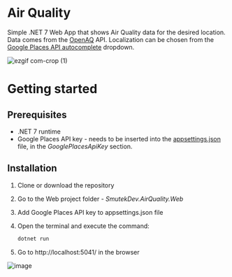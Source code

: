 # Air Quality

Simple .NET 7 Web App that shows Air Quality data for the desired location. Data comes from the [OpenAQ](https://openaq.org/) API. Localization can be chosen from the [Google Places API autocomplete](https://developers.google.com/maps/documentation/places/web-service/autocomplete) dropdown.

![ezgif com-crop (1)](https://github.com/smutekDamian/AirQuality/assets/23149907/31e7dad4-7c75-4c47-adf0-cdfde6469e55)

# Getting started
## Prerequisites
- .NET 7 runtime
- Google Places API key - needs to be inserted into the [appsettings.json](https://github.com/smutekDamian/AirQuality/blob/master/SmutekDev.AirQuality.Web/appsettings.json) file, in the _GooglePlacesApiKey_ section.

## Installation

1. Clone or download the repository
2. Go to the Web project folder - _SmutekDev.AirQuality.Web_
3. Add Google Places API key to appsettings.json file
4. Open the terminal and execute the command:
   
    ```sh
    dotnet run
    ```
5. Go to http://localhost:5041/ in the browser

![image](https://github.com/smutekDamian/AirQuality/assets/23149907/6dfb8638-ad23-48b0-81a8-679c5beac655)
